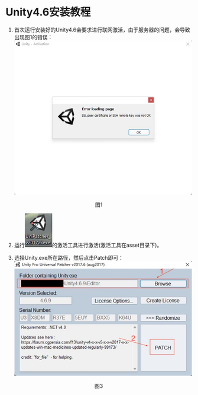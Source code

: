 # Unity4.6安装教程
1. 首次运行安装好的Unity4.6会要求进行联网激活，由于服务器的问题，会导致出现图1的错误：
![图1](asset/1.jpg)
<center>图1</center>

2. 运行![图2](asset/2.jpg)的激活工具进行激活(激活工具在asset目录下)。

3. 选择Unity.exe所在路径，然后点击Patch即可：
![图3](asset/3.jpg)
<center>图3</center>
